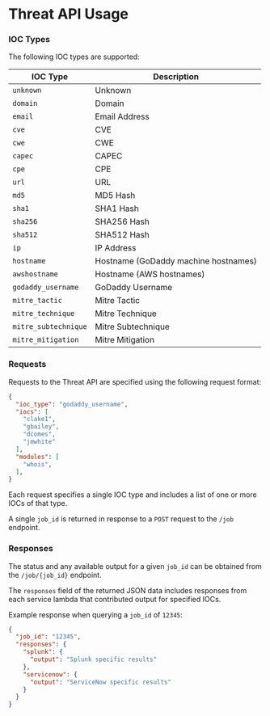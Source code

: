 # Threat API Usage

### IOC Types

The following IOC types are supported:

| IOC Type | Description
| -------- | -----------
| `unknown` | Unknown
| `domain` | Domain
| `email` | Email Address
| `cve` | CVE
| `cwe` | CWE
| `capec` | CAPEC
| `cpe` | CPE
| `url` | URL
| `md5` | MD5 Hash
| `sha1` | SHA1 Hash
| `sha256` | SHA256 Hash
| `sha512` | SHA512 Hash
| `ip` | IP Address
| `hostname` | Hostname (GoDaddy machine hostnames)
| `awshostname` | Hostname (AWS hostnames)
| `godaddy_username` | GoDaddy Username
| `mitre_tactic` | Mitre Tactic
| `mitre_technique` | Mitre Technique
| `mitre_subtechnique` | Mitre Subtechnique
| `mitre_mitigation` | Mitre Mitigation

### Requests

Requests to the Threat API are specified using the following request format:

```json
{
  "ioc_type": "godaddy_username",
  "iocs": [
    "clake1",
    "gbailey",
    "dcomes",
    "jmwhite"
  ],
  "modules": [
    "whois",
  ],
}
```

Each request specifies a single IOC type and includes a list of one or more
IOCs of that type.

A single `job_id` is returned in response to a `POST` request to the `/job`
endpoint.

### Responses

The status and any available output for a given `job_id` can be obtained from
the `/job/{job_id}` endpoint.

The `responses` field of the returned JSON data includes responses from each
service lambda that contributed output for specified IOCs.

Example response when querying a `job_id` of `12345`:

```json
{
  "job_id": "12345",
  "responses": {
    "splunk": {
      "output": "Splunk specific results"
    },
    "servicenow": {
      "output": "ServiceNow specific results"
    }
  }
}
```
